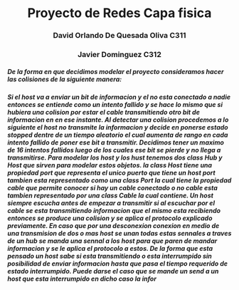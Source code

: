 # <center>Proyecto de Redes Capa fisica<center>
### <center>David Orlando De Quesada Oliva C311</center>
### <center>Javier Dominguez C312</center>


##### De la forma en que decidimos modelar el proyecto consideramos hacer las colisiones de la siguiente manera:
##### Si el host va a enviar un bit de informacion y el no esta conectado a nadie entonces se entiende como un  intento fallido y se hace lo mismo que si hubiera una colision por estar el cable transmitiendo otro bit de informacion en en ese instante. Al detectar una colision procedemos a lo siguiente el host no transmite la informacion y decide en ponerse estado stopped dentre de un tiempo aleatorio el cual aumenta de rango en cada  intento fallido de poner ese bit a transmitir. Decidimos tener un maximo de 16 intentos fallidos luego de los cuales ese bit se pierde y no llega a transmitirse. Para modelar los host y los hust tenemos dos class Hub y Host que sirven para modelar estos objetos. la class Host tiene una propiedad port que representa el unico puerto que tiene un host port tambien esta representado como una class Port la cual tiene la propiedad cable que permite conocer si hay un cable conectado o no cable esta tambien representado por una class Cable la cual contiene. Un host siempre escucha antes de empezar a transmitir si al escuchar por el cable se esta transmitiendo informacion que  el mismo esta recibiendo entonces se produce una colision y se aplica el protocolo explicado previamente. En caso que por una desconexion conexion en medio de una transmision de dos o mas host se unan todas estas sennales a traves de un hub se manda una sennal a los host para que paren de mandar informacion y se le aplica el protocolo a estos. De la forma que esta pensado un host sabe si esta transmitiendo o esta interrumpido sin posibilidad de enviar informacion hasta que pasa el tiempo requerido de estado interrumpido. Puede darse el caso que se mande un send a un host que esta interrumpido en dicho caso la infor
#####
#####






